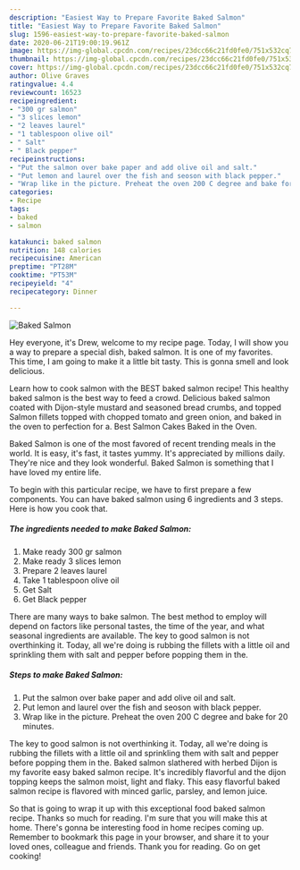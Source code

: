 ```yaml
---
description: "Easiest Way to Prepare Favorite Baked Salmon"
title: "Easiest Way to Prepare Favorite Baked Salmon"
slug: 1596-easiest-way-to-prepare-favorite-baked-salmon
date: 2020-06-21T19:00:19.961Z
image: https://img-global.cpcdn.com/recipes/23dcc66c21fd0fe0/751x532cq70/baked-salmon-recipe-main-photo.jpg
thumbnail: https://img-global.cpcdn.com/recipes/23dcc66c21fd0fe0/751x532cq70/baked-salmon-recipe-main-photo.jpg
cover: https://img-global.cpcdn.com/recipes/23dcc66c21fd0fe0/751x532cq70/baked-salmon-recipe-main-photo.jpg
author: Olive Graves
ratingvalue: 4.4
reviewcount: 16523
recipeingredient:
- "300 gr salmon"
- "3 slices lemon"
- "2 leaves laurel"
- "1 tablespoon olive oil"
- " Salt"
- " Black pepper"
recipeinstructions:
- "Put the salmon over bake paper and add olive oil and salt."
- "Put lemon and laurel over the fish and seoson with black pepper."
- "Wrap like in the picture. Preheat the oven 200 C degree and bake for 20 minutes."
categories:
- Recipe
tags:
- baked
- salmon

katakunci: baked salmon 
nutrition: 148 calories
recipecuisine: American
preptime: "PT28M"
cooktime: "PT53M"
recipeyield: "4"
recipecategory: Dinner

---
```



![Baked Salmon](https://img-global.cpcdn.com/recipes/23dcc66c21fd0fe0/751x532cq70/baked-salmon-recipe-main-photo.jpg)

Hey everyone, it's Drew, welcome to my recipe page. Today, I will show you a way to prepare a special dish, baked salmon. It is one of my favorites. This time, I am going to make it a little bit tasty. This is gonna smell and look delicious.

Learn how to cook salmon with the BEST baked salmon recipe! This healthy baked salmon is the best way to feed a crowd. Delicious baked salmon coated with Dijon-style mustard and seasoned bread crumbs, and topped Salmon fillets topped with chopped tomato and green onion, and baked in the oven to perfection for a. Best Salmon Cakes Baked in the Oven.

Baked Salmon is one of the most favored of recent trending meals in the world. It is easy, it's fast, it tastes yummy. It's appreciated by millions daily. They're nice and they look wonderful. Baked Salmon is something that I have loved my entire life.


To begin with this particular recipe, we have to first prepare a few components. You can have baked salmon using 6 ingredients and 3 steps. Here is how you cook that.

<!--inarticleads1-->

##### The ingredients needed to make Baked Salmon:

1. Make ready 300 gr salmon
1. Make ready 3 slices lemon
1. Prepare 2 leaves laurel
1. Take 1 tablespoon olive oil
1. Get  Salt
1. Get  Black pepper


There are many ways to bake salmon. The best method to employ will depend on factors like personal tastes, the time of the year, and what seasonal ingredients are available. The key to good salmon is not overthinking it. Today, all we&#39;re doing is rubbing the fillets with a little oil and sprinkling them with salt and pepper before popping them in the. 

<!--inarticleads2-->

##### Steps to make Baked Salmon:

1. Put the salmon over bake paper and add olive oil and salt.
1. Put lemon and laurel over the fish and seoson with black pepper.
1. Wrap like in the picture. Preheat the oven 200 C degree and bake for 20 minutes.


The key to good salmon is not overthinking it. Today, all we&#39;re doing is rubbing the fillets with a little oil and sprinkling them with salt and pepper before popping them in the. Baked salmon slathered with herbed Dijon is my favorite easy baked salmon recipe. It&#39;s incredibly flavorful and the dijon topping keeps the salmon moist, light and flaky. This easy flavorful baked salmon recipe is flavored with minced garlic, parsley, and lemon juice. 

So that is going to wrap it up with this exceptional food baked salmon recipe. Thanks so much for reading. I'm sure that you will make this at home. There's gonna be interesting food in home recipes coming up. Remember to bookmark this page in your browser, and share it to your loved ones, colleague and friends. Thank you for reading. Go on get cooking!
